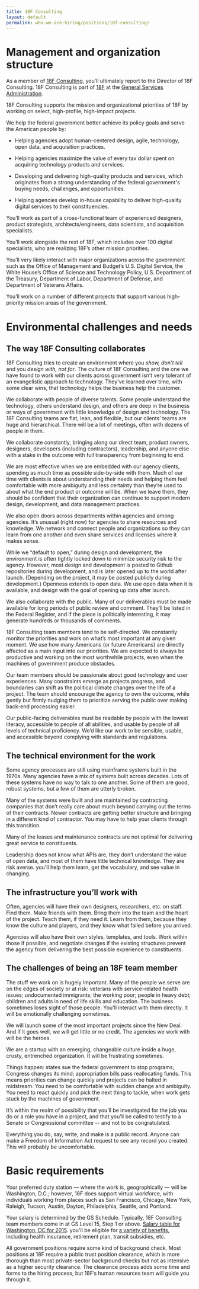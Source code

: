 ```yaml
---
title: 18F Consulting
layout: default
permalink: who-we-are-hiring/positions/18f-consulting/
---
```

# Management and organization structure

As a member of [18F Consulting](https://18f.gsa.gov/consulting/),
you’ll ultimately report to the Director of 18F Consulting. 18F
Consulting is part of [18F](https://18f.gsa.gov/) at the [General
Services Administration](http://www.gsa.gov/).

18F Consulting supports the mission and organizational priorities of 18F
by working on select, high-profile, high-impact projects.

We help the federal government better achieve its policy goals and serve
the American people by:

-   Helping agencies adopt human-centered design, agile, technology, open data, and acquisition practices.

-   Helping agencies maximize the value of every tax dollar spent on acquiring technology products and services.

-   Developing and delivering high-quality products and services, which originates from a strong understanding of the federal government's buying needs, challenges, and opportunities.

-   Helping agencies develop in-house capability to deliver high-quality digital services to their constituencies.

You’ll work as part of a cross-functional team of experienced designers,
product strategists, architects/engineers, data scientists, and
acquisition specialists.

You’ll work alongside the rest of 18F, which includes over 100 digital
specialists, who are realizing 18F’s other mission priorities.

You’ll very likely interact with major organizations across the
government such as the Office of Management and Budget’s U.S. Digital
Service, the White House’s Office of Science and Technology Policy, U.S.
Department of the Treasury, Department of Labor, Department of Defense,
and Department of Veterans Affairs.

You’ll work on a number of different projects that support various
high-priority mission areas of the government.

# Environmental challenges and needs

## The way 18F Consulting collaborates

18F Consulting tries to create an environment where you *show, don’t
tell* and you *design with, not for*. The culture of 18F Consulting and
the one we have found to work with our clients across government isn’t
very tolerant of an evangelistic approach to technology. They’ve learned
over time, with some clear wins, that technology helps the business help
the customer.

We collaborate with people of diverse talents. Some people understand
the technology, others understand design, and others are deep in the
business or ways of government with little knowledge of design and
technology. The 18F Consulting teams are flat, lean, and flexible, but
our clients’ teams are huge and hierarchical. There will be a lot of
meetings, often with dozens of people in them.

We collaborate constantly, bringing along our direct team, product
owners, designers, developers (including contractors), leadership, and
anyone else with a stake in the outcome with full transparency from
beginning to end.

We are most effective when we are embedded with our agency clients,
spending as much time as possible side-by-side with them. Much of our
time with clients is about understanding their needs and helping them
feel comfortable with more ambiguity and less certainty than they’re
used to about what the end product or outcome will be. When we leave
them, they should be confident that their organization can continue to
support modern design, development, and data management practices.

We also open doors across departments within agencies and among
agencies. It’s unusual (right now) for agencies to share resources and
knowledge. We network and connect people and organizations so they can
learn from one another and even share services and licenses where it
makes sense.

While we “default to open,” during design and development, the
environment is often tightly locked down to minimize security risk to
the agency. However, most design and development is posted to Github
repositories during development, and is later opened up to the world
after launch. (Depending on the project, it may be posted publicly
during development.) Openness extends to open data. We use open data
when it is available, and design with the goal of opening up data after
launch.

We also collaborate with the public. Many of our deliverables must be
made available for long periods of public review and comment. They’ll be
listed in the Federal Register, and if the piece is politically
interesting, it may generate hundreds or thousands of comments.

<span id="h.gjdgxs" class="anchor"></span>18F Consulting team members
tend to be self-directed. We constantly monitor the priorities and work
on what’s most important at any given moment. We use how many Americans
(or future Americans) are directly affected as a main input into our
priorities. We are expected to always be productive and working on the
most worthwhile projects, even when the machines of government produce
obstacles.

Our team members should be passionate about good technology and user
experiences. Many constraints emerge as projects progress, and
boundaries can shift as the political climate changes over the life of a
project. The team should encourage the agency to own the outcome, while
gently but firmly nudging them to prioritize serving the public over
making back-end processing easier.

Our public-facing deliverables must be readable by people with the
lowest literacy, accessible to people of all abilities, and usable by
people of all levels of technical proficiency. We’d like our work to be
sensible, usable, and accessible beyond complying with standards and
regulations.

## The technical environment for the work

Some agency processes are still using mainframe systems built in the
1970s. Many agencies have a mix of systems built across decades. Lots of
these systems have no way to talk to one another. Some of them are good,
robust systems, but a few of them are utterly broken.

Many of the systems were built and are maintained by contracting
companies that don’t really care about much beyond carrying out the
terms of their contracts. Newer contracts are getting better structure
and bringing in a different kind of contractor. You may have to help
your clients through this transition.

Many of the leases and maintenance contracts are not optimal for
delivering great service to constituents.

Leadership does not know what APIs are, they don’t understand the value
of open data, and most of them have little technical knowledge. They are
risk averse. you'll help them learn, get the vocabulary, and see value
in changing.

## The infrastructure you’ll work with

Often, agencies will have their own designers, researchers, etc. on
staff. Find them. Make friends with them. Bring them into the team and
the heart of the project. Teach them, if they need it. Learn from them,
because they know the culture and players, and they know what failed
before you arrived.

Agencies will also have their own styles, templates, and tools. Work
within those if possible, and negotiate changes if the existing
structures prevent the agency from delivering the best possible
experience to constituents.

## The challenges of being an 18F team member

The stuff we work on is hugely important. Many of the people we serve
are on the edges of society or at risk: veterans with service-related
health issues; undocumented immigrants; the working poor; people in
heavy debt; children and adults in need of life skills and education.
The business sometimes loses sight of those people. You'll interact with
them directly. It will be emotionally challenging sometimes.

We will launch some of the most important projects since the New Deal.
And if it goes well, we will get little or no credit. The agencies we
work with will be the heroes.

We are a startup with an emerging, changeable culture inside a huge,
crusty, entrenched organization. It will be frustrating sometimes.

Things happen: states sue the federal government to stop programs;
Congress changes its mind; appropriation bills pass reallocating funds.
This means priorities can change quickly and projects can be halted in
midstream. You need to be comfortable with sudden change and ambiguity.
You need to react quickly and pick the next thing to tackle, when work
gets stuck by the machines of government.

It’s within the realm of possibility that you’ll be investigated for the
job you do or a role you have in a project, and that you'll be called to
testify to a Senate or Congressional committee -- and not to be
congratulated.

Everything you do, say, write, and make is a public record. Anyone can
make a Freedom of Information Act request to see any record you created.
This will probably be uncomfortable.

# Basic requirements

Your preferred duty station — where the work is, geographically — will
be Washington, D.C.; however, 18F does support virtual workforce, with
individuals working from places such as San Francisco, Chicago, New
York, Raleigh, Tucson, Austin, Dayton, Philadelphia, Seattle, and
Portland.

Your salary is determined by the GS Schedule. Typically, 18F Consulting
team members come in at GS Level 15, Step 1 or above. [Salary table for
Washington, DC for
2015](https://www.opm.gov/policy-data-oversight/pay-leave/salaries-wages/salary-tables/15Tables/html/DCB_h.aspx).
you'll be eligible for [a variety of
benefits](https://pages.18f.gov/joining-18f/benefits/), including
health insurance, retirement plan, transit subsidies, etc.

All government positions require some kind of background check. Most
positions at 18F require a public trust position clearance, which is
more thorough than most private-sector background checks but not as
intensive as a higher security clearance. The clearance process adds
some time and forms to the hiring process, but 18F’s human resources
team will guide you through it.
